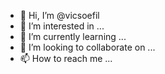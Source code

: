 - 👋 Hi, I’m @vicsoefil
- 👀 I’m interested in ...
- 🌱 I’m currently learning ...
- 💞️ I’m looking to collaborate on ...
- 📫 How to reach me ...

<!---
vicsoefil/vicsoefil is a ✨ special ✨ repository because its `README.md` (this file) appears on your GitHub profile.
You can click the Preview link to take a look at your changes.
--->
